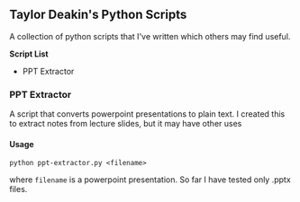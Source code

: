 ## Taylor Deakin's Python Scripts

A collection of python scripts that I've written which others may find useful.

**Script List**

- PPT Extractor

### PPT Extractor

A script that converts powerpoint presentations to plain text. I created this to extract notes from lecture slides, but it may have other uses

#### Usage

`python ppt-extractor.py <filename>`

where `filename` is a powerpoint presentation. So far I have tested only .pptx files.

